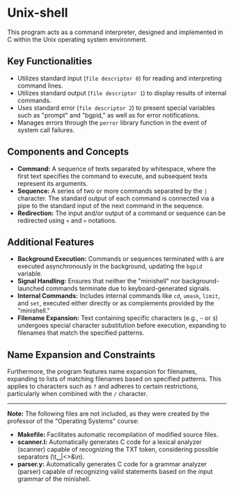 # Unix-shell

This program acts as a command interpreter, designed and implemented in C within the Unix operating system environment.

## Key Functionalities

- Utilizes standard input (`file descriptor 0`) for reading and interpreting command lines.
- Utilizes standard output (`file descriptor 1`) to display results of internal commands.
- Uses standard error (`file descriptor 2`) to present special variables such as "prompt" and "bgpid," as well as for error notifications.
- Manages errors through the `perror` library function in the event of system call failures.

## Components and Concepts

- **Command:** A sequence of texts separated by whitespace, where the first text specifies the command to execute, and subsequent texts represent its arguments.
- **Sequence:** A series of two or more commands separated by the `|` character. The standard output of each command is connected via a pipe to the standard input of the next command in the sequence.
- **Redirection:** The input and/or output of a command or sequence can be redirected using `<` and `>` notations.

## Additional Features

- **Background Execution:** Commands or sequences terminated with `&` are executed asynchronously in the background, updating the `bgpid` variable.
- **Signal Handling:** Ensures that neither the "minishell" nor background-launched commands terminate due to keyboard-generated signals.
- **Internal Commands:** Includes internal commands like `cd`, `umask`, `limit`, and `set`, executed either directly or as complements provided by the "minishell."
- **Filename Expansion:** Text containing specific characters (e.g., `~` or `$`) undergoes special character substitution before execution, expanding to filenames that match the specified patterns.

## Name Expansion and Constraints

Furthermore, the program features name expansion for filenames, expanding to lists of matching filenames based on specified patterns. This applies to characters such as `?` and adheres to certain restrictions, particularly when combined with the `/` character.

---

**Note:** The following files are not included, as they were created by the professor of the "Operating Systems" course:

- **Makefile:** Facilitates automatic recompilation of modified source files.
- **scanner.l:** Automatically generates C code for a lexical analyzer (scanner) capable of recognizing the TXT token, considering possible separators (\t␣|<>&\n).
- **parser.y:** Automatically generates C code for a grammar analyzer (parser) capable of recognizing valid statements based on the input grammar of the minishell.
